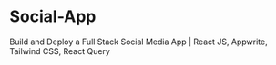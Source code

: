 # Social-App
Build and Deploy a Full Stack Social Media App | React JS, Appwrite, Tailwind CSS, React Query
